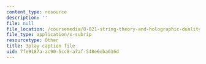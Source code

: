 ```yaml
---
content_type: resource
description: ''
file: null
file_location: /coursemedia/8-821-string-theory-and-holographic-duality-fall-2014/7fe9187aac905cc8a7af548e6eba616d_raP-0nqnF_A.vtt
file_type: application/x-subrip
resourcetype: Other
title: 3play caption file
uid: 7fe9187a-ac90-5cc8-a7af-548e6eba616d
---
```

